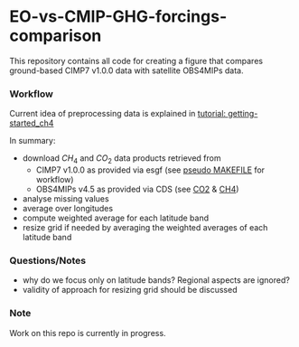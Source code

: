 # EO-vs-CMIP-GHG-forcings-comparison

This repository contains all code for creating a figure that compares ground-based CIMP7 v1.0.0 data with 
satellite OBS4MIPs data. 

### Workflow
Current idea of preprocessing data is explained in [tutorial: getting-started_ch4](tutorials/getting-started_ch4.ipynb)

In summary:

+ download $CH_4$ and $CO_2$ data products retrieved from 
  + CIMP7 v1.0.0 as provided via esgf (see [pseudo MAKEFILE](data/MAKEFILE) for workflow)
  + OBS4MIPs v4.5 as provided via CDS (see [CO2](https://cds.climate.copernicus.eu/datasets/satellite-carbon-dioxide?tab=overview)
  & [CH4](https://cds.climate.copernicus.eu/datasets/satellite-methane?tab=overview))
+ analyse missing values
+ average over longitudes
+ compute weighted average for each latitude band
+ resize grid if needed by averaging the weighted averages of each latitude band

### Questions/Notes

+ why do we focus only on latitude bands? Regional aspects are ignored?
+ validity of approach for resizing grid should be discussed  

### Note
Work on this repo is currently in progress. 